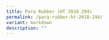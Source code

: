```yaml
---
title: Para Rubber (HT 2018 294)
permalink: /para-rubber-ht-2018-294/
variant: markdown
description: ""
---
```

